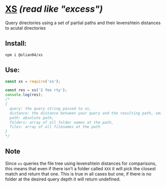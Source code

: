 # [XS](https://www.npmjs.com/package/@olian04/xs) _(read like "excess")_
Query directories using a set of partial paths and their levenshtein distances to acutal directories

## Install: 
`npm i @olian04/xs`

## Use:
```js
const xs = require('xs');

const res = xs('2 foo rty'); 
console.log(res);
/*
{
  query: the query string passed to xs,
  distance: the distance between your query and the resulting path, smaller is better and 0 is best,
  path: absolute path,
  folders: array of all folder names at the path,
  files: array of all filenames at the path
}
*/
```

## Note
Since `xs` queries the file tree using levenshtein distances for comparisons, this means that even if there isn't a folder called `XXX` it will pick the closest match and return that one. This is true in all cases but one, if there is no folder at the desired query depth it will return undefined.
